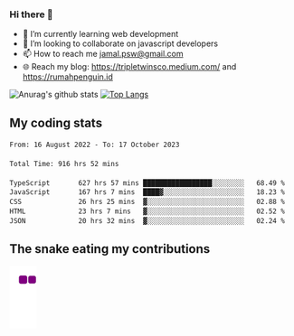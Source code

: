 ### Hi there 👋

<!--
**padepokanpenguin/padepokanpenguin** is a ✨ _special_ ✨ repository because its `README.md` (this file) appears on your GitHub profile.
-->

- 🌱 I’m currently learning  web development
- 👯 I’m looking to collaborate on javascript developers
- 📫 How to reach me jamal.psw@gmail.com
- 🌐 Reach my blog:
   https://tripletwinsco.medium.com/ and
   https://rumahpenguin.id

![Anurag's github stats](https://github-readme-stats.vercel.app/api?username=padepokanpenguin&count_private=true&disable_animations=false&show_icons=true&theme=default)
[![Top Langs](https://github-readme-stats.vercel.app/api/top-langs/?username=padepokanpenguin&theme=default&layout=compact)](https://github.com/padepokanpenguin)

## My coding stats

<!--START_SECTION:waka-->

```txt
From: 16 August 2022 - To: 17 October 2023

Total Time: 916 hrs 52 mins

TypeScript       627 hrs 57 mins █████████████████░░░░░░░░   68.49 %
JavaScript       167 hrs 7 mins  ████▓░░░░░░░░░░░░░░░░░░░░   18.23 %
CSS              26 hrs 25 mins  ▓░░░░░░░░░░░░░░░░░░░░░░░░   02.88 %
HTML             23 hrs 7 mins   ▓░░░░░░░░░░░░░░░░░░░░░░░░   02.52 %
JSON             20 hrs 32 mins  ▓░░░░░░░░░░░░░░░░░░░░░░░░   02.24 %
```

<!--END_SECTION:waka-->


## The snake eating my contributions
![snake gif](https://github.com/padepokanpenguin/padepokanpenguin/blob/output/github-contribution-grid-snake.gif)
